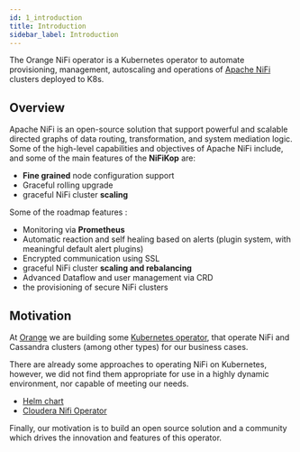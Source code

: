 ```yaml
---
id: 1_introduction
title: Introduction
sidebar_label: Introduction
---
```


The Orange NiFi operator is a Kubernetes operator to automate provisioning, management, autoscaling and operations of [Apache NiFi](https://nifi.apache.org/) clusters deployed to K8s.

## Overview

Apache NiFi is an open-source solution that support powerful and scalable directed graphs of data routing, transformation, and system mediation logic. 
Some of the high-level capabilities and objectives of Apache NiFi include, and some of the main features of the **NiFiKop** are:

- **Fine grained** node configuration support
- Graceful rolling upgrade
- graceful NiFi cluster **scaling**

Some of the roadmap features :

- Monitoring via **Prometheus**
- Automatic reaction and self healing based on alerts (plugin system, with meaningful default alert plugins)
- Encrypted communication using SSL
- graceful NiFi cluster **scaling and rebalancing**
- Advanced Dataflow and user management via CRD
- the provisioning of secure NiFi clusters

## Motivation

At [Orange](https://opensource.orange.com/fr/accueil/) we are building some [Kubernetes operator](https://github.com/Orange-OpenSource?utf8=%E2%9C%93&q=operator&type=&language=), that operate NiFi and Cassandra clusters (among other types) for our business cases.

There are already some approaches to operating NiFi on Kubernetes, however, we did not find them appropriate for use in a highly dynamic environment, nor capable of meeting our needs.

- [Helm chart](https://github.com/cetic/helm-nifi)
- [Cloudera Nifi Operator](https://blog.cloudera.com/cloudera-flow-management-goes-cloud-native-with-apache-nifi-on-red-hat-openshift-kubernetes-platform/)

Finally, our motivation is to build an open source solution and a community which drives the innovation and features of this operator.